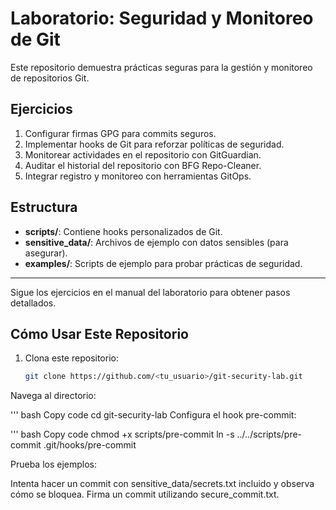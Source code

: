 # Laboratorio: Seguridad y Monitoreo de Git

Este repositorio demuestra prácticas seguras para la gestión y monitoreo de repositorios Git.

## Ejercicios
1. Configurar firmas GPG para commits seguros.
2. Implementar hooks de Git para reforzar políticas de seguridad.
3. Monitorear actividades en el repositorio con GitGuardian.
4. Auditar el historial del repositorio con BFG Repo-Cleaner.
5. Integrar registro y monitoreo con herramientas GitOps.

## Estructura
- **scripts/**: Contiene hooks personalizados de Git.
- **sensitive_data/**: Archivos de ejemplo con datos sensibles (para asegurar).
- **examples/**: Scripts de ejemplo para probar prácticas de seguridad.

---

Sigue los ejercicios en el manual del laboratorio para obtener pasos detallados.

## Cómo Usar Este Repositorio

1. Clona este repositorio:
   ```bash
   git clone https://github.com/<tu_usuario>/git-security-lab.git
Navega al directorio:

''' bash
Copy code
cd git-security-lab
Configura el hook pre-commit:


''' bash
Copy code
chmod +x scripts/pre-commit
ln -s ../../scripts/pre-commit .git/hooks/pre-commit


Prueba los ejemplos:

Intenta hacer un commit con sensitive_data/secrets.txt incluido y observa cómo se bloquea.
Firma un commit utilizando secure_commit.txt.
